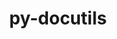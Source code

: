 ---
title: "py-docutils"
layout: cache
categories: [package, v0.18.1]
meta: {"versions": ["0.18.1"], "compilers": ["gcc@=7.3.1", "gcc@=7.5.0"], "oss": ["amzn2", "ubuntu18.04"], "platforms": ["linux"], "targets": ["aarch64", "graviton2", "x86_64", "x86_64_v3", "x86_64_v4"], "stacks": ["aws-ahug", "aws-ahug-aarch64", "aws-isc", "aws-isc-aarch64", "e4s", "radiuss", "root"], "num_specs": 7, "num_specs_by_stack": {"aws-isc": 2, "aws-ahug": 2, "root": 7, "aws-isc-aarch64": 2, "aws-ahug-aarch64": 2, "e4s": 2, "radiuss": 1}}
spec_details: [{"hash": "rintwdry42u5udzs73636tcsn3k4fgml", "compiler": "gcc@=7.3.1", "versions": ["0.18.1"], "os": "amzn2", "platform": "linux", "target": "x86_64_v4", "variants": [], "stacks": ["aws-isc", "aws-ahug", "root"], "size": "-", "tarball": "https://binaries.spack.io/releases/v0.18.1/build_cache/linux-amzn2-x86_64_v4/gcc-7.3.1/py-docutils-0.18.1/linux-amzn2-x86_64_v4-gcc-7.3.1-py-docutils-0.18.1-rintwdry42u5udzs73636tcsn3k4fgml.spack"}, {"hash": "i3auakrqxrki3q4jleu5kzs3eseilcx7", "compiler": "gcc@=7.3.1", "versions": ["0.18.1"], "os": "amzn2", "platform": "linux", "target": "graviton2", "variants": [], "stacks": ["aws-isc-aarch64", "aws-ahug-aarch64", "root"], "size": "-", "tarball": "https://binaries.spack.io/releases/v0.18.1/build_cache/linux-amzn2-graviton2/gcc-7.3.1/py-docutils-0.18.1/linux-amzn2-graviton2-gcc-7.3.1-py-docutils-0.18.1-i3auakrqxrki3q4jleu5kzs3eseilcx7.spack"}, {"hash": "g2oo2mwn7ffzq4dgs6btfctrzwlplxzn", "compiler": "gcc@=7.3.1", "versions": ["0.18.1"], "os": "amzn2", "platform": "linux", "target": "aarch64", "variants": [], "stacks": ["aws-isc-aarch64", "aws-ahug-aarch64", "root"], "size": "-", "tarball": "https://binaries.spack.io/releases/v0.18.1/build_cache/linux-amzn2-aarch64/gcc-7.3.1/py-docutils-0.18.1/linux-amzn2-aarch64-gcc-7.3.1-py-docutils-0.18.1-g2oo2mwn7ffzq4dgs6btfctrzwlplxzn.spack"}, {"hash": "iwcmvan6ojogtioyjr6bmwpyo6nlcbbf", "compiler": "gcc@=7.3.1", "versions": ["0.18.1"], "os": "amzn2", "platform": "linux", "target": "x86_64_v3", "variants": [], "stacks": ["aws-isc", "aws-ahug", "root"], "size": "-", "tarball": "https://binaries.spack.io/releases/v0.18.1/build_cache/linux-amzn2-x86_64_v3/gcc-7.3.1/py-docutils-0.18.1/linux-amzn2-x86_64_v3-gcc-7.3.1-py-docutils-0.18.1-iwcmvan6ojogtioyjr6bmwpyo6nlcbbf.spack"}, {"hash": "gdcxikihc6qkndl2gbjqlwjefjbnrjub", "compiler": "gcc@=7.5.0", "versions": ["0.18.1"], "os": "ubuntu18.04", "platform": "linux", "target": "x86_64", "variants": [], "stacks": ["root", "e4s"], "size": "-", "tarball": "https://binaries.spack.io/releases/v0.18.1/build_cache/linux-ubuntu18.04-x86_64/gcc-7.5.0/py-docutils-0.18.1/linux-ubuntu18.04-x86_64-gcc-7.5.0-py-docutils-0.18.1-gdcxikihc6qkndl2gbjqlwjefjbnrjub.spack"}, {"hash": "wpsr5mzhkcklsv2et7vo6e5lmutmvxvd", "compiler": "gcc@=7.5.0", "versions": ["0.18.1"], "os": "ubuntu18.04", "platform": "linux", "target": "x86_64", "variants": [], "stacks": ["root", "radiuss"], "size": "-", "tarball": "https://binaries.spack.io/releases/v0.18.1/build_cache/linux-ubuntu18.04-x86_64/gcc-7.5.0/py-docutils-0.18.1/linux-ubuntu18.04-x86_64-gcc-7.5.0-py-docutils-0.18.1-wpsr5mzhkcklsv2et7vo6e5lmutmvxvd.spack"}, {"hash": "c7eh56uv67fjyjtpz3ofu7ksvl5dpx4t", "compiler": "gcc@=7.5.0", "versions": ["0.18.1"], "os": "ubuntu18.04", "platform": "linux", "target": "x86_64", "variants": [], "stacks": ["root", "e4s"], "size": "-", "tarball": "https://binaries.spack.io/releases/v0.18.1/build_cache/linux-ubuntu18.04-x86_64/gcc-7.5.0/py-docutils-0.18.1/linux-ubuntu18.04-x86_64-gcc-7.5.0-py-docutils-0.18.1-c7eh56uv67fjyjtpz3ofu7ksvl5dpx4t.spack"}]
---